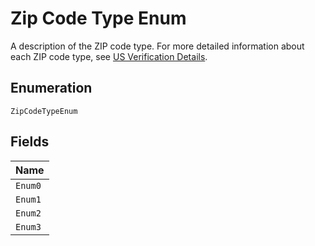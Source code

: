 
# Zip Code Type Enum

A description of the ZIP code type. For more detailed information about
each ZIP code type, see [US Verification Details](#tag/US-Verification-Types).

## Enumeration

`ZipCodeTypeEnum`

## Fields

| Name |
|  --- |
| `Enum0` |
| `Enum1` |
| `Enum2` |
| `Enum3` |

